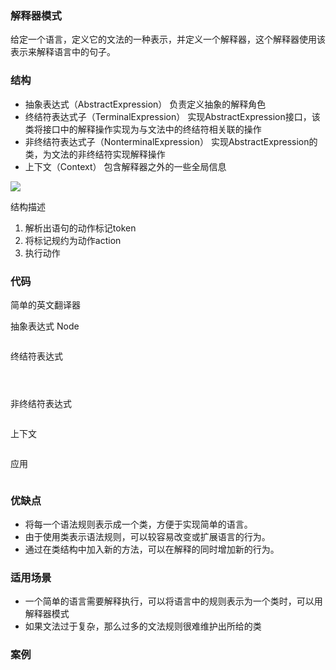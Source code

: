 ### 解释器模式
给定一个语言，定义它的文法的一种表示，并定义一个解释器，这个解释器使用该表示来解释语言中的句子。


### 结构
- 抽象表达式（AbstractExpression） 负责定义抽象的解释角色
- 终结符表达式子（TerminalExpression） 实现AbstractExpression接口，该类将接口中的解释操作实现为与文法中的终结符相关联的操作
- 非终结符表达式子（NonterminalExpression） 实现AbstractExpression的类，为文法的非终结符实现解释操作
- 上下文（Context） 包含解释器之外的一些全局信息

![](../../image/interpreter.png)

结构描述
1. 解析出语句的动作标记token
2. 将标记规约为动作action
3. 执行动作

### 代码

简单的英文翻译器

抽象表达式
Node
```java

```

终结符表达式
```java

```

```java

```

```java

```

非终结符表达式
```java

```

上下文
```java

```

应用
```java

```


### 优缺点
- 将每一个语法规则表示成一个类，方便于实现简单的语言。
- 由于使用类表示语法规则，可以较容易改变或扩展语言的行为。
- 通过在类结构中加入新的方法，可以在解释的同时增加新的行为。

### 适用场景

- 一个简单的语言需要解释执行，可以将语言中的规则表示为一个类时，可以用解释器模式
- 如果文法过于复杂，那么过多的文法规则很难维护出所给的类

### 案例


